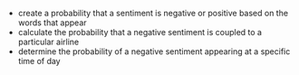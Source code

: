 - create a probability that a sentiment is negative or positive based on the words that appear
- calculate the probability that a negative sentiment is coupled to a particular airline
- determine the probability of a negative sentiment appearing at a specific time of day
